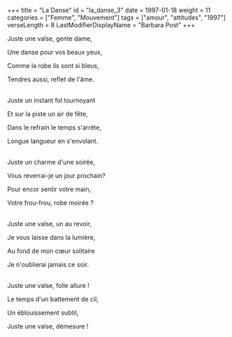 +++
title = "La Danse"
id = "la_danse_3"
date = 1997-01-18
weight = 11
categories = ["Femme", "Mouvement"]
tags = ["amour", "attitudes", "1997"]
verseLength = 8
LastModifierDisplayName = "Barbara Post"
+++

Juste une valse, gente dame,

Une danse pour vos beaux yeux,

Comme la robe ils sont si bleus,

Tendres aussi, reflet de l'âme.

 \
Juste un instant fol tournoyant

Et sur la piste un air de fête,

Dans le refrain le temps s'arrête,

Longue langueur en s'envolant.

 \
Juste un charme d'une soirée,

Vous reverrai-je un jour prochain?

Pour encor sentir votre main,

Votre frou-frou, robe moirée ?

 \
Juste une valse, un au revoir,

Je vous laisse dans la lumière,

Au fond de mon cœur solitaire

Je n'oublierai jamais ce soir.

 \
Juste une valse, folle allure !

Le temps d'un battement de cil,

Un éblouissement subtil,

Juste une valse, démesure !
